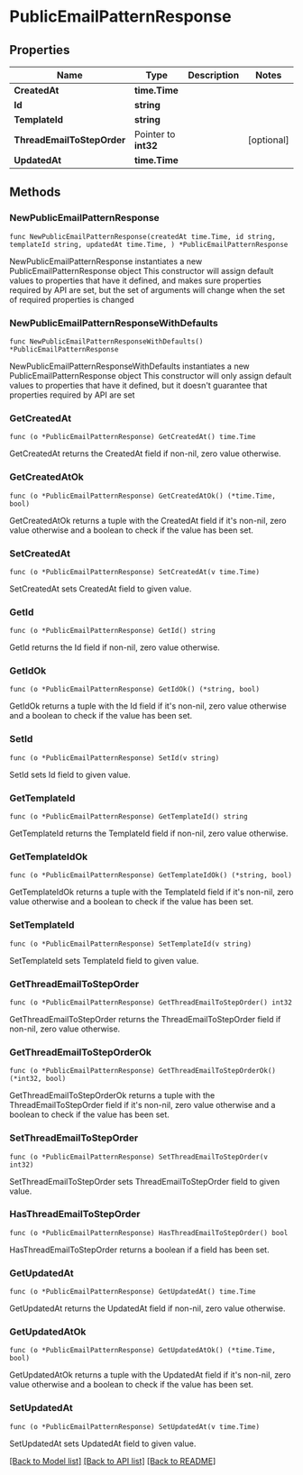 # PublicEmailPatternResponse

## Properties

Name | Type | Description | Notes
------------ | ------------- | ------------- | -------------
**CreatedAt** | **time.Time** |  | 
**Id** | **string** |  | 
**TemplateId** | **string** |  | 
**ThreadEmailToStepOrder** | Pointer to **int32** |  | [optional] 
**UpdatedAt** | **time.Time** |  | 

## Methods

### NewPublicEmailPatternResponse

`func NewPublicEmailPatternResponse(createdAt time.Time, id string, templateId string, updatedAt time.Time, ) *PublicEmailPatternResponse`

NewPublicEmailPatternResponse instantiates a new PublicEmailPatternResponse object
This constructor will assign default values to properties that have it defined,
and makes sure properties required by API are set, but the set of arguments
will change when the set of required properties is changed

### NewPublicEmailPatternResponseWithDefaults

`func NewPublicEmailPatternResponseWithDefaults() *PublicEmailPatternResponse`

NewPublicEmailPatternResponseWithDefaults instantiates a new PublicEmailPatternResponse object
This constructor will only assign default values to properties that have it defined,
but it doesn't guarantee that properties required by API are set

### GetCreatedAt

`func (o *PublicEmailPatternResponse) GetCreatedAt() time.Time`

GetCreatedAt returns the CreatedAt field if non-nil, zero value otherwise.

### GetCreatedAtOk

`func (o *PublicEmailPatternResponse) GetCreatedAtOk() (*time.Time, bool)`

GetCreatedAtOk returns a tuple with the CreatedAt field if it's non-nil, zero value otherwise
and a boolean to check if the value has been set.

### SetCreatedAt

`func (o *PublicEmailPatternResponse) SetCreatedAt(v time.Time)`

SetCreatedAt sets CreatedAt field to given value.


### GetId

`func (o *PublicEmailPatternResponse) GetId() string`

GetId returns the Id field if non-nil, zero value otherwise.

### GetIdOk

`func (o *PublicEmailPatternResponse) GetIdOk() (*string, bool)`

GetIdOk returns a tuple with the Id field if it's non-nil, zero value otherwise
and a boolean to check if the value has been set.

### SetId

`func (o *PublicEmailPatternResponse) SetId(v string)`

SetId sets Id field to given value.


### GetTemplateId

`func (o *PublicEmailPatternResponse) GetTemplateId() string`

GetTemplateId returns the TemplateId field if non-nil, zero value otherwise.

### GetTemplateIdOk

`func (o *PublicEmailPatternResponse) GetTemplateIdOk() (*string, bool)`

GetTemplateIdOk returns a tuple with the TemplateId field if it's non-nil, zero value otherwise
and a boolean to check if the value has been set.

### SetTemplateId

`func (o *PublicEmailPatternResponse) SetTemplateId(v string)`

SetTemplateId sets TemplateId field to given value.


### GetThreadEmailToStepOrder

`func (o *PublicEmailPatternResponse) GetThreadEmailToStepOrder() int32`

GetThreadEmailToStepOrder returns the ThreadEmailToStepOrder field if non-nil, zero value otherwise.

### GetThreadEmailToStepOrderOk

`func (o *PublicEmailPatternResponse) GetThreadEmailToStepOrderOk() (*int32, bool)`

GetThreadEmailToStepOrderOk returns a tuple with the ThreadEmailToStepOrder field if it's non-nil, zero value otherwise
and a boolean to check if the value has been set.

### SetThreadEmailToStepOrder

`func (o *PublicEmailPatternResponse) SetThreadEmailToStepOrder(v int32)`

SetThreadEmailToStepOrder sets ThreadEmailToStepOrder field to given value.

### HasThreadEmailToStepOrder

`func (o *PublicEmailPatternResponse) HasThreadEmailToStepOrder() bool`

HasThreadEmailToStepOrder returns a boolean if a field has been set.

### GetUpdatedAt

`func (o *PublicEmailPatternResponse) GetUpdatedAt() time.Time`

GetUpdatedAt returns the UpdatedAt field if non-nil, zero value otherwise.

### GetUpdatedAtOk

`func (o *PublicEmailPatternResponse) GetUpdatedAtOk() (*time.Time, bool)`

GetUpdatedAtOk returns a tuple with the UpdatedAt field if it's non-nil, zero value otherwise
and a boolean to check if the value has been set.

### SetUpdatedAt

`func (o *PublicEmailPatternResponse) SetUpdatedAt(v time.Time)`

SetUpdatedAt sets UpdatedAt field to given value.



[[Back to Model list]](../README.md#documentation-for-models) [[Back to API list]](../README.md#documentation-for-api-endpoints) [[Back to README]](../README.md)


